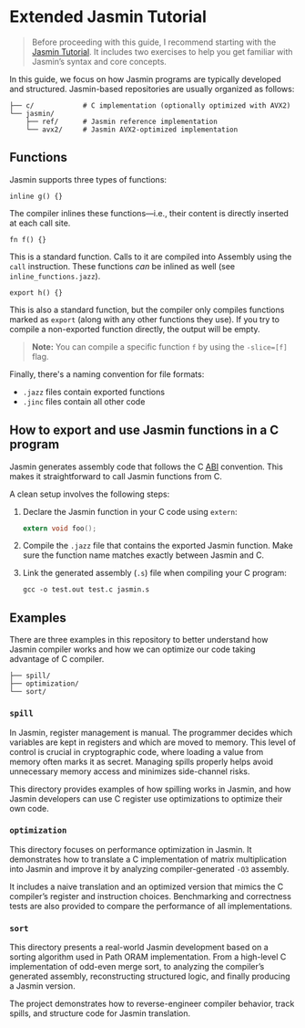 # Extended Jasmin Tutorial

> Before proceeding with this guide, I recommend starting with the [Jasmin Tutorial](https://github.com/formosa-crypto/jasmin-tutorial). It includes two exercises to help you get familiar with Jasmin’s syntax and core concepts.

In this guide, we focus on how Jasmin programs are typically developed and structured. Jasmin-based repositories are usually organized as follows:

```
├── c/            # C implementation (optionally optimized with AVX2)
└── jasmin/
    ├── ref/      # Jasmin reference implementation
    └── avx2/     # Jasmin AVX2-optimized implementation
```


## Functions

Jasmin supports three types of functions:

```
inline g() {}
```
The compiler inlines these functions—i.e., their content is directly inserted at each call site.

```
fn f() {}
```
This is a standard function. Calls to it are compiled into Assembly using the `call` instruction. These functions *can* be inlined as well (see `inline_functions.jazz`).

```
export h() {}
```
This is also a standard function, but the compiler only compiles functions marked as `export` (along with any other functions they use). If you try to compile a non-exported function directly, the output will be empty.

> **Note:** You can compile a specific function `f` by using the `-slice=[f]` flag.

Finally, there's a naming convention for file formats:

* `.jazz` files contain exported functions
* `.jinc` files contain all other code


## How to export and use Jasmin functions in a C program

Jasmin generates assembly code that follows the C [ABI](https://en.wikipedia.org/wiki/Application_binary_interface) convention. This makes it straightforward to call Jasmin functions from C.

A clean setup involves the following steps:

1. Declare the Jasmin function in your C code using `extern`:

   ```c
   extern void foo();
   ```

2. Compile the `.jazz` file that contains the exported Jasmin function.
    Make sure the function name matches exactly between Jasmin and C.

3. Link the generated assembly (`.s`) file when compiling your C program:

    ```
    gcc -o test.out test.c jasmin.s
    ```


## Examples

There are three examples in this repository to better understand how Jasmin compiler works and how we can optimize our code taking advantage of C compiler.

```
├── spill/
├── optimization/
└── sort/
```

### `spill`

In Jasmin, register management is manual. The programmer decides which variables are kept in registers and which are moved to memory. This level of control is crucial in cryptographic code, where loading a value from memory often marks it as secret. Managing spills properly helps avoid unnecessary memory access and minimizes side-channel risks.

This directory provides examples of how spilling works in Jasmin, and how Jasmin developers can use C register use optimizations to optimize their own code.

### `optimization`

This directory focuses on performance optimization in Jasmin. It demonstrates how to translate a C implementation of matrix multiplication into Jasmin and improve it by analyzing compiler-generated `-O3` assembly.

It includes a naive translation and an optimized version that mimics the C compiler’s register and instruction choices. Benchmarking and correctness tests are also provided to compare the performance of all implementations.

### `sort`

This directory presents a real-world Jasmin development based on a sorting algorithm used in Path ORAM implementation. From a high-level C implementation of odd-even merge sort, to analyzing the compiler’s generated assembly, reconstructing structured logic, and finally producing a Jasmin version.

The project demonstrates how to reverse-engineer compiler behavior, track spills, and structure code for Jasmin translation.